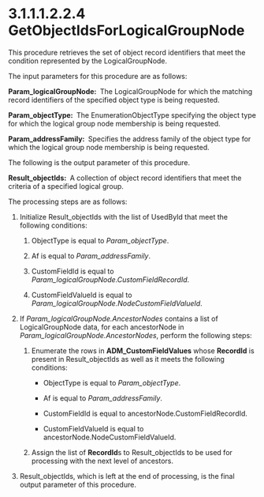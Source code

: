 <html dir="LTR" xmlns:mshelp="http://msdn.microsoft.com/mshelp" xmlns:ddue="http://ddue.schemas.microsoft.com/authoring/2003/5" xmlns:xlink="http://www.w3.org/1999/xlink" xmlns:tool="http://www.microsoft.com/tooltip">
 <body>
 <div id="header">
 <h1 class="heading">3.1.1.1.2.2.4 GetObjectIdsForLogicalGroupNode</h1>
 </div>
 <div id="mainSection">
 <div id="mainBody">
 <div id="allHistory" class="saveHistory"></div>
 <div id="sectionSection0" class="section" name="collapseableSection">
 

<p>This procedure retrieves the set of object record
identifiers that meet the condition represented by the LogicalGroupNode.</p>

<p>The input parameters for this procedure are as follows:</p>

<p><b>Param_logicalGroupNode: </b> The LogicalGroupNode
for which the matching record identifiers of the specified object type is being
requested.</p>

<p><b>Param_objectType: </b> The EnumerationObjectType
specifying the object type for which the logical group node membership is being
requested.</p>

<p><b>Param_addressFamily: </b> Specifies the address
family of the object type for which the logical group node membership is being
requested.</p>

<p>The following is the output
parameter of this procedure.</p>

<p><b>Result_objectIds: </b> A collection of object
record identifiers that meet the criteria of a specified logical group.</p>

<p>The processing steps are as
follows:</p>

<ol><li><p><span> </span>Initialize
Result_objectIds with the list of UsedById that meet the following conditions:</p>

<ol><li><p><span> 
</span>ObjectType is equal to <i>Param_objectType</i>.</p>

</li><li><p><span> 
</span>Af is equal to <i>Param_addressFamily</i>.</p>

</li><li><p><span> 
</span>CustomFieldId is equal to <i>Param_logicalGroupNode.CustomFieldRecordId</i>.</p>

</li><li><p><span> 
</span>CustomFieldValueId is equal to <i>Param_logicalGroupNode.NodeCustomFieldValueId</i>.</p>

</li></ol></li><li><p><span> </span>If <i>Param_logicalGroupNode.AncestorNodes</i>
contains a list of LogicalGroupNode data, for each ancestorNode in <i>Param_logicalGroupNode.AncestorNodes</i>,
perform the following steps:</p>

<ol><li><p><span> 
</span>Enumerate the rows in <b>ADM_CustomFieldValues</b> whose <b>RecordId</b>
is present in Result_objectIds as well as it meets the following conditions:</p>

<ul><li><p><span><span> 
</span></span>ObjectType is equal to <i>Param_objectType</i>.</p>

</li><li><p><span><span> 
</span></span>Af is equal to <i>Param_addressFamily</i>.</p>

</li><li><p><span><span> 
</span></span>CustomFieldId is equal to ancestorNode.CustomFieldRecordId.</p>

</li><li><p><span><span> 
</span></span>CustomFieldValueId is equal to
ancestorNode.NodeCustomFieldValueId.</p>

</li></ul></li><li><p><span> 
</span>Assign the list of <b>RecordId</b>s to Result_objectIds to be used for
processing with the next level of ancestors.</p>

</li></ol></li><li><p><span> </span>Result_objectIds,
which is left at the end of processing, is the final output parameter of this procedure.</p>

</li></ol>
 </div>
 </div>
 </div>
 </body>
</html>